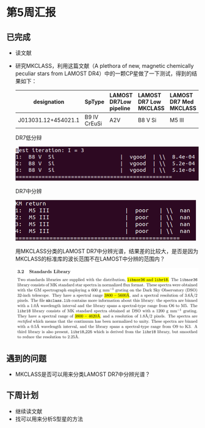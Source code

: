 # 第5周汇报

## 已完成

- 读文献

- 研究MKCLASS，利用这篇文献（A plethora of new, magnetic chemically peculiar stars from LAMOST DR4）中的一颗CP星做了一下测试，得到的结果如下：

  |     designation     | SpType       | LAMOST DR7Low pipeline | LAMOST DR7 Low MKCLASS | LAMOST DR7 Med MKCLASS |
  | :-----------------: | ------------ | ---------------------- | ---------------------- | ---------------------- |
  | J013031.12+454021.1 | B9 IV CrEuSi | A2V                    | B8 V Si                | M5 III                 |

  DR7低分辩
  
  ![](./Figure/MKCLASS_DR7_low.png)

  DR7中分辨
  
  ![](./Figure/MKCLASS_DR7_med.png)

  用MKCLASS分类的LAMOST DR7中分辨光谱，结果差的比较大，是否是因为MKCLASS的标准库的波长范围不在LAMOST中分辨的范围内？

  ![](./Figure/MKCLASS_standard_library.png)

## 遇到的问题

- MKCLASS是否可以用来分类LAMOST DR7中分辨光谱？

## 下周计划

- 继续读文献
- 找可以用来分析S型星的方法

